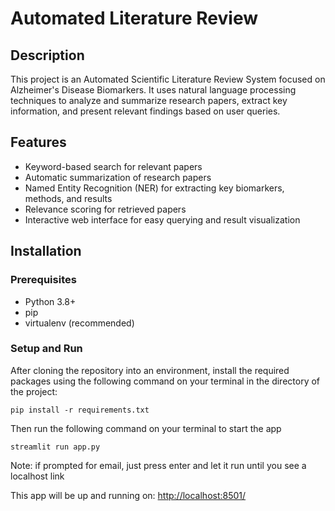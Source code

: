 # Automated Literature Review

## Description
This project is an Automated Scientific Literature Review System focused on Alzheimer's Disease Biomarkers. It uses natural language processing techniques to analyze and summarize research papers, extract key information, and present relevant findings based on user queries.

## Features
- Keyword-based search for relevant papers
- Automatic summarization of research papers
- Named Entity Recognition (NER) for extracting key biomarkers, methods, and results
- Relevance scoring for retrieved papers
- Interactive web interface for easy querying and result visualization

## Installation


<!-- ### No-setup Access (Recommended)

You can access the interface of this project on this link: [autoreview.streamlit.app](autoreview.streamlit.app)  
If you want to instead run the app on your machine by  setting up, follow the instruction below -->

### Prerequisites
- Python 3.8+
- pip
- virtualenv (recommended)

### Setup and Run
After cloning the repository into an environment, install the required packages using the following command on your terminal in the directory of the project:
```
pip install -r requirements.txt
```

Then run the following command on your terminal to start the app
```
streamlit run app.py
```

Note: if prompted for email, just press enter and let it run until you see a localhost link

This app will be up and running on: [http://localhost:8501/](http://localhost:8501/)
